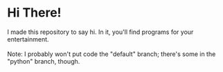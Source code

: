 # Hi There!
I made this repository to say hi. In it, you'll find programs for your entertainment. <br/>
<br/>
Note: I probably won't put code the "default" branch; there's some in the "python" branch, though. <br/>
